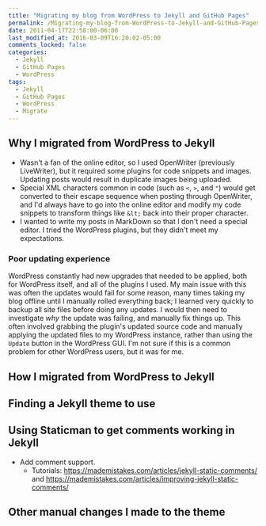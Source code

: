 ```yaml
---
title: "Migrating my blog from WordPress to Jekyll and GitHub Pages"
permalink: /Migrating-my-blog-from-WordPress-to-Jekyll-and-GitHub-Pages/
date: 2011-04-17T22:58:00-06:00
last_modified_at: 2016-03-09T16:20:02-05:00
comments_locked: false
categories:
  - Jekyll
  - GitHub Pages
  - WordPress
tags:
  - Jekyll
  - GitHub Pages
  - WordPress
  - Migrate
---
```


## Why I migrated from WordPress to Jekyll

- Wasn't a fan of the online editor, so I used OpenWriter (previously LiveWriter), but it required some plugins for code snippets and images. Updating posts would result in duplicate images being uploaded.
- Special XML characters common in code (such as `<`, `>`, and `"`) would get converted to their escape sequence when posting through OpenWriter, and I'd always have to go into the online editor and modify my code snippets to transform things like `&lt;` back into their proper character.
- I wanted to write my posts in MarkDown so that I don't need a special editor. I tried the WordPress plugins, but they didn't meet my expectations.

### Poor updating experience

WordPress constantly had new upgrades that needed to be applied, both for WordPress itself, and all of the plugins I used. My main issue with this was often the updates would fail for some reason, many times taking my blog offline until I manually rolled everything back; I learned very quickly to backup all site files before doing any updates. I would then need to investigate _why_ the update was failing, and manually fix things up. This often involved grabbing the plugin's updated source code and manually applying the updated files to my WordPress instance, rather than using the `Update` button in the WordPress GUI. I'm not sure if this is a common problem for other WordPress users, but it was for me.

## How I migrated from WordPress to Jekyll


## Finding a Jekyll theme to use


## Using Staticman to get comments working in Jekyll

- Add comment support.
  - Tutorials: https://mademistakes.com/articles/jekyll-static-comments/ and https://mademistakes.com/articles/improving-jekyll-static-comments/

## Other manual changes I made to the theme


